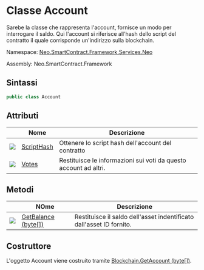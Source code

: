# Classe Account

Sarebe la classe che rappresenta l'account, fornisce un modo per interrogare il saldo. Qui l'account si riferisce all'hash dello script del contratto il quale corrisponde un'indirizzo sulla blockchain.

Namespace: [Neo.SmartContract.Framework.Services.Neo](../neo.md)

Assembly: Neo.SmartContract.Framework

## Sintassi

```c#
public class Account
```

## Attributi

| | Nome  | Descrizione | 
| ---------------------------------------- | ----------------------------------- | ------------------ |
| ![](https://i-msdn.sec.s-msft.com/dynimg/IC74937.jpeg) |[ScriptHash](Account/ScriptHash.md) | Ottenere lo script hash dell'account del contratto | [ScriptHash](Account/ScriptHash.md) | Restituisce lo script hash dell'account del contratto |
| ![](https://i-msdn.sec.s-msft.com/dynimg/IC74937.jpeg) |[Votes](Account/Votes.md) | Restituisce le informazioni sui voti da questo account ad altri.

## Metodi

| | NOme | Descrizione | 
| ---------------------------------------- | ---------------------------------------- | ------------------ |
| ![](https://i-msdn.sec.s-msft.com/dynimg/IC91302.jpeg) | [GetBalance (byte[])](Account/GetBalance.md) | Restituisce il saldo dell'asset indentificato dall'asset ID fornito.

## Costruttore

L'oggetto Account viene costruito tramite [Blockchain.GetAccount (byte[])](Blockchain/GetAccount.md).
